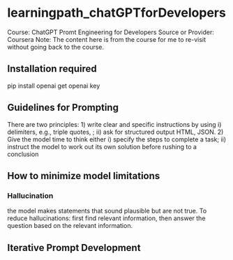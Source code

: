 # learningpath_chatGPTforDevelopers 
Course: ChatGPT Promt Engineering for Developers
Source or Provider: Coursera
Note: The content here is from the course for me to re-visit without going back to the course.
## Installation required
pip install openai
get openai key 
## Guidelines for Prompting
There are two principles: 1) write clear and specific instructions by using i) delimiters, e.g., triple quotes, ; ii) ask for structured output HTML, JSON. 2) Give the model time to think either i) specify the steps to complete a task; ii) instruct the model to work out its own solution before rushing to a conclusion
## How to minimize model limitations 
### Hallucination
the model makes statements that sound plausible but are not true.
To reduce hallucinations: first find relevant information, then answer the question based on the relevant information.
## Iterative Prompt Development
